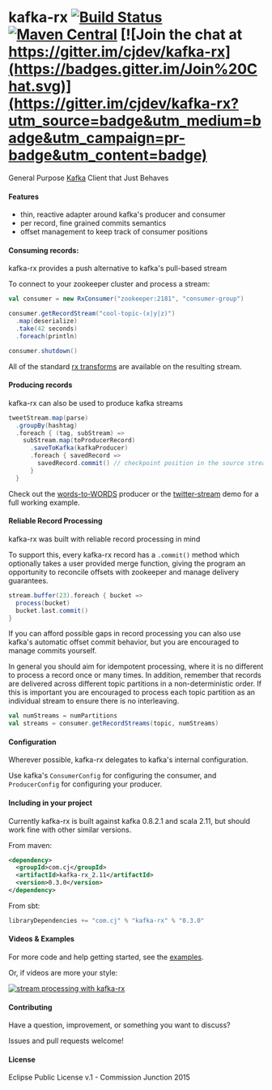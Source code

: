 # kafka-rx [![Build Status](https://travis-ci.org/cjdev/kafka-rx.svg)](https://travis-ci.org/cjdev/kafka-rx) [![Maven Central](https://img.shields.io/maven-central/v/com.cj/kafka-rx_2.11.svg)](http://search.maven.org/#search%7Cgav%7C1%7Cg%3A%22com.cj%22%20AND%20a%3A%22kafka-rx_2.11%22) [![Join the chat at https://gitter.im/cjdev/kafka-rx](https://badges.gitter.im/Join%20Chat.svg)](https://gitter.im/cjdev/kafka-rx?utm_source=badge&utm_medium=badge&utm_campaign=pr-badge&utm_content=badge)

General Purpose [Kafka](https://kafka.apache.org) Client that Just Behaves

#### Features

- thin, reactive adapter around kafka's producer and consumer
- per record, fine grained commits semantics
- offset management to keep track of consumer positions

#### Consuming records:

kafka-rx provides a push alternative to kafka's pull-based stream

To connect to your zookeeper cluster and process a stream:

```scala
val consumer = new RxConsumer("zookeeper:2181", "consumer-group")

consumer.getRecordStream("cool-topic-(x|y|z)")
  .map(deserialize)
  .take(42 seconds)
  .foreach(println)

consumer.shutdown()
```

All of the standard [rx transforms](http://rxmarbles.com/) are available on the resulting stream.

#### Producing records

kafka-rx can also be used to produce kafka streams

```scala
tweetStream.map(parse)
  .groupBy(hashtag)
  .foreach { (tag, subStream) =>
    subStream.map(toProducerRecord)
      .saveToKafka(kafkaProducer)
      .foreach { savedRecord =>
        savedRecord.commit() // checkpoint position in the source stream
      }
  }
```

Check out the [words-to-WORDS](examples/TopicTransformProducer.scala) producer or the [twitter-stream](examples/twitter-stream) demo for a full working example.

#### Reliable Record Processing

kafka-rx was built with reliable record processing in mind

To support this, every kafka-rx record has a `.commit()` method which optionally takes a user provided merge function, giving the program an opportunity to reconcile offsets with zookeeper and manage delivery guarantees.

```scala
stream.buffer(23).foreach { bucket =>
  process(bucket)
  bucket.last.commit()
}
```

If you can afford possible gaps in record processing you can also use kafka's automatic offset commit behavior, but you are encouraged to manage commits yourself.

In general you should aim for idempotent processing, where it is no different to process a record once or many times. In addition, remember that records are delivered across different topic partitions in a non-deterministic order. If this is important you are encouraged to process each topic partition as an individual stream to ensure there is no interleaving.

```scala
val numStreams = numPartitions
val streams = consumer.getRecordStreams(topic, numStreams)
```

#### Configuration

Wherever possible, kafka-rx delegates to kafka's internal configuration.

Use kafka's `ConsumerConfig` for configuring the consumer, and `ProducerConfig` for configuring your producer.

#### Including in your project

Currently kafka-rx is built against kafka 0.8.2.1 and scala 2.11, but should work fine with other similar versions.

From maven:

```xml
<dependency>
  <groupId>com.cj</groupId>
  <artifactId>kafka-rx_2.11</artifactId>
  <version>0.3.0</version>
</dependency>
```

From sbt:

```scala
libraryDependencies += "com.cj" % "kafka-rx" % "0.3.0"
```

#### Videos & Examples

For more code and help getting started, see the [examples](examples/).

Or, if videos are more your style:

[![stream processing with kafka-rx](http://img.youtube.com/vi/S-Ynyel9pkk/0.jpg)](http://www.youtube.com/watch?v=S-Ynyel9pkk)

#### Contributing

Have a question, improvement, or something you want to discuss?

Issues and pull requests welcome!

#### License

Eclipse Public License v.1 - Commission Junction 2015
